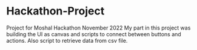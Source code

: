 # Hackathon-Project
Project for Moshal Hackathon November 2022
My part in this project was building the UI as canvas and scripts to connect between buttons and actions. Also script to retrieve data from csv file.
